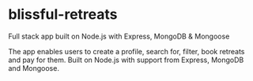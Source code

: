 # blissful-retreats
Full stack app built on Node.js with Express, MongoDB &amp; Mongoose

The app enables users to create a profile, search for, filter, book retreats and pay for them. Built on Node.js with support from Express, MongoDB and Mongoose.

